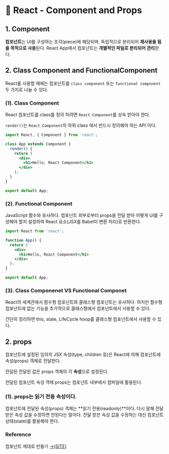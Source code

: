 # 📄 React - Component and Props

## 1. Component

 **컴포넌트**는 UI를 구성하는 조각\(piece\)에 해당되며, 독립적으로 분리되어 **재사용을 됨을 목적으로 사용**된다. React App에서 컴포넌트는 **개별적인 파일로 분리되어 관리**한다.

## 2. Class Component and FunctionalComponent

React를 사용할 때에는 컴포넌트를 `class component` 또는 `functional component` 두 가지로 나눌 수 있다.

### \(1\). Class Component

React  컴포넌트를 class를 정의 하려면 `React.Component`를 상속 받아야 한다.

`render()`는 `React.Component`의 하위 class 에서 반드시 정의해야 하는 API 이다. 

```jsx
import React, { Component } from 'react';

class App extends Component {
  render() {
    return (
      <div>
        <h1>Hello, React Component</h1>
      </div>
    );
  }
}

export default App;
```

### \(2\). Functional Component

JavaScript 함수와 유사하다. 컴포넌트 외부로부터 props을 전달 받아 어떻게 UI를 구성해야 할지 설정하여 React 요소\(JSX를 Babel이 변환 처리\)로 반환한다.

```jsx
import React from 'react';

function App() {
  return (
    <div>
      <h1>Hello, React Component</h1>
    </div>
  );
}

export default App;
```

### \(3\). Class Componenet VS Functional Componet

React의 세계관에서 함수형 컴포넌트와 클래스형 컴포넌트는 유사하다. 하지만 함수형 컴포넌트에 없는 기능을 추가적으로 클래스형에서 컴포넌트에서 사용할 수 있다.

간단히 정리하면 this, state, LifeCycle hoop를 클래스형 컴포넌트에서 사용할 수 있다.

## 2. props

컴포넌트에 설정된 임의의 JSX 속성\(type, children 등\)은 React에 의해 컴포넌트에 속성\(props\) 객체로 전달한다.

전달된 전달된 값은 props 객체의 각 **속성**으로 설정된다.

전달된 컴포넌트 속성 객체 props는 컴포넌트 내부에서 컴파일에 활용된다.

### \(1\). props는 읽기 전용 속성이다.

컴포넌트에 전달된 속성\(props\) 객체는 **읽기 전용\(readonly\)**이다. 다시 말해 전달 받은 속성 값을 수정하면 안된다는 말이다. 전달 받은 속성 값을 수정하는 대신 컴포넌트 상태\(state\)를 활용해야 한다.

### Reference

컴포넌트 제대로 만들기 [→\(SITE\)﻿](https://hyunseob.github.io/2019/06/02/react-component-the-right-way/)

